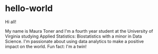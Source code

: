 # hello-world

Hi all!

My name is Maura Toner and I'm a fourth year student at the University of Virginia studying Applied Statistics: Biostatistics with a minor in Data Science.
I'm passionate about using data analytics to make a positive impact on the world.
Fun fact: I'm a twin!
